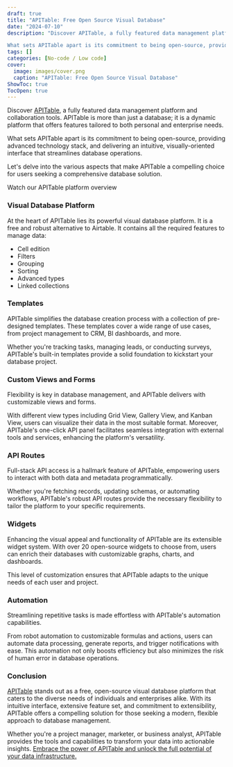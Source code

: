 ```yaml
---
draft: true
title: "APITable: Free Open Source Visual Database"
date: "2024-07-10"
description: "Discover APITable, a fully featured data management platform and collaboration tools. APITable is more than just a database; it is a dynamic platform that offers features tailored to both personal and enterprise needs.

What sets APITable apart is its commitment to being open-source, providing advanced technology stack, and delivering an"
tags: []
categories: [No-code / Low code]
cover:
  image: images/cover.png
  caption: "APITable: Free Open Source Visual Database"
ShowToc: true
TocOpen: true
---
```



Discover [APITable](https://elest.io/open-source/apitable?ref=blog.elest.io), a fully featured data management platform and collaboration tools. APITable is more than just a database; it is a dynamic platform that offers features tailored to both personal and enterprise needs. 

What sets APITable apart is its commitment to being open\-source, providing advanced technology stack, and delivering an intuitive, visually\-oriented interface that streamlines database operations. 

Let's delve into the various aspects that make APITable a compelling choice for users seeking a comprehensive database solution.



Watch our APITable platform overview



### Visual Database Platform

At the heart of APITable lies its powerful visual database platform. It is a free and robust alternative to Airtable. It contains all the required features to manage data:

* Cell edition
* Filters
* Grouping
* Sorting
* Advanced types
* Linked collections

### Templates

APITable simplifies the database creation process with a collection of pre\-designed templates. These templates cover a wide range of use cases, from project management to CRM, BI dashboards, and more. 

Whether you're tracking tasks, managing leads, or conducting surveys, APITable's built\-in templates provide a solid foundation to kickstart your database project.

### Custom Views and Forms

Flexibility is key in database management, and APITable delivers with customizable views and forms. 

With different view types including Grid View, Gallery View, and Kanban View, users can visualize their data in the most suitable format. Moreover, APITable's one\-click API panel facilitates seamless integration with external tools and services, enhancing the platform's versatility.

### API Routes

Full\-stack API access is a hallmark feature of APITable, empowering users to interact with both data and metadata programmatically. 

Whether you're fetching records, updating schemas, or automating workflows, APITable's robust API routes provide the necessary flexibility to tailor the platform to your specific requirements.

### Widgets

Enhancing the visual appeal and functionality of APITable are its extensible widget system. With over 20 open\-source widgets to choose from, users can enrich their databases with customizable graphs, charts, and dashboards.

This level of customization ensures that APITable adapts to the unique needs of each user and project.

### Automation

Streamlining repetitive tasks is made effortless with APITable's automation capabilities. 

From robot automation to customizable formulas and actions, users can automate data processing, generate reports, and trigger notifications with ease. This automation not only boosts efficiency but also minimizes the risk of human error in database operations.

### Conclusion

[APITable](elest.io/open-source/apitable) stands out as a free, open\-source visual database platform that caters to the diverse needs of individuals and enterprises alike. With its intuitive interface, extensive feature set, and commitment to extensibility, APITable offers a compelling solution for those seeking a modern, flexible approach to database management. 

Whether you're a project manager, marketer, or business analyst, APITable provides the tools and capabilities to transform your data into actionable insights. [Embrace the power of APITable and unlock the full potential of your data infrastructure.](elest.io/open-source/apitable)



